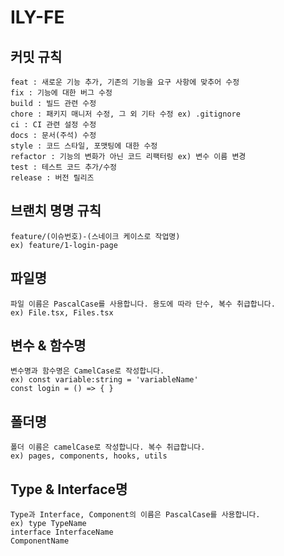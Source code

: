 # ILY-FE

## 커밋 규칙
```
feat : 새로운 기능 추가, 기존의 기능을 요구 사항에 맞추어 수정
fix : 기능에 대한 버그 수정
build : 빌드 관련 수정
chore : 패키지 매니저 수정, 그 외 기타 수정 ex) .gitignore
ci : CI 관련 설정 수정
docs : 문서(주석) 수정
style : 코드 스타일, 포맷팅에 대한 수정
refactor : 기능의 변화가 아닌 코드 리팩터링 ex) 변수 이름 변경
test : 테스트 코드 추가/수정
release : 버전 릴리즈
```

## 브랜치 명명 규칙
```
feature/(이슈번호)-(스네이크 케이스로 작업명)
ex) feature/1-login-page
```

## 파일명
```
파일 이름은 PascalCase를 사용합니다. 용도에 따라 단수, 복수 취급합니다.
ex) File.tsx, Files.tsx
```

## 변수 & 함수명
```
변수명과 함수명은 CamelCase로 작성합니다.
ex) const variable:string = 'variableName'
const login = () => { }
```

## 폴더명
```
폴더 이름은 camelCase로 작성합니다. 복수 취급합니다.
ex) pages, components, hooks, utils
```

## Type & Interface명
```
Type과 Interface, Component의 이름은 PascalCase를 사용합니다.
ex) type TypeName
interface InterfaceName
ComponentName
```
